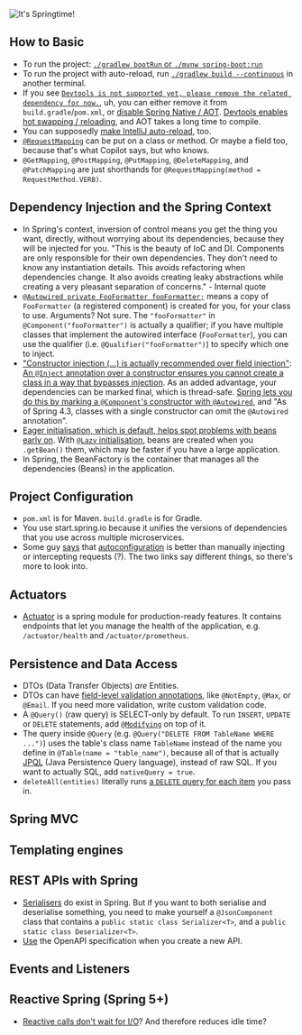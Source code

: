 ![It's Springtime!](https://i.imgur.com/n93DTMM.png)

## How to Basic

* To run the project: [`./gradlew bootRun` or `./mvnw spring-boot:run`](https://spring.io/guides/gs/spring-boot/)
* To run the project with auto-reload, run [`./gradlew build --continuous`](https://stackoverflow.com/a/52389314/1558430) in another terminal.
* If you see [`Devtools is not supported yet, please remove the related dependency for now.`](https://stackoverflow.com/questions/70206109/org-springframework-aot-codegenerationexception-could-not-generate-spring-facto), uh, you can either remove it from `build.gradle`/`pom.xml`, or [disable Spring Native / AOT](https://docs.spring.io/spring-native/docs/current/reference/htmlsingle/). [Devtools enables hot swapping / reloading](https://stackoverflow.com/questions/43129647/intellij-idea-spring-boot-hot-reload-on-manual-save), and AOT takes a long time to compile.
* You can supposedly [make IntelliJ auto-reload](https://stackoverflow.com/questions/43129647/intellij-idea-spring-boot-hot-reload-on-manual-save), too.
* [`@RequestMapping`](https://www.baeldung.com/spring-requestmapping) can be put on a class or method. Or maybe a field too, because that's what Copilot says, but who knows.
* `@GetMapping`, `@PostMapping`, `@PutMapping`, `@DeleteMapping`, and `@PatchMapping` are just shorthands for `@RequestMapping(method = RequestMethod.VERB)`.

## Dependency Injection and the Spring Context

* In Spring's context, inversion of control means you get the thing you want, directly, without worrying about its dependencies, because they will be injected for you. "This is the beauty of IoC and DI. Components are only responsible for their own dependencies. They don't need to know any instantiation details. This avoids refactoring when dependencies change. It also avoids creating leaky abstractions while creating a very pleasant separation of concerns." - Internal quote
* [`@Autowired private FooFormatter fooFormatter;`](https://www.baeldung.com/spring-autowire) means a copy of `FooFormatter` (a registered component) is created for you, for your class to use. Arguments? Not sure. The `"fooFormatter"` in `@Component("fooFormatter")` is actually a qualifier; if you have multiple classes that implement the autowired interface (`FooFormatter`), you can use the qualifier (i.e. `@Qualifier("fooFormatter")`) to specify which one to inject.
* ["Constructor injection (...) is actually recommended over field injection"](https://stackoverflow.com/a/40620318/1558430): [An `@Inject` annotation over a constructor ensures you cannot create a class in a way that bypasses injection](https://odrotbohm.de/2013/11/why-field-injection-is-evil/). As an added advantage, your dependencies can be marked final, which is thread-safe. [Spring lets you do this by marking a `@Component`'s constructor with `@Autowired`](https://www.baeldung.com/constructor-injection-in-spring), and "As of Spring 4.3, classes with a single constructor can omit the `@Autowired` annotation".
* [Eager initialisation, which is default, helps spot problems with beans early on](https://howtodoinjava.com/spring5/core/spring-bean-eager-vs-lazy-init/). With [`@Lazy` initialisation](https://howtodoinjava.com/spring5/core/spring-bean-eager-vs-lazy-init/), beans are created when you `.getBean()` them, which may be faster if you have a large application.
* In Spring, the BeanFactory is the container that manages all the dependencies (Beans) in the application.

## Project Configuration

* `pom.xml` is for Maven. `build.gradle` is for Gradle.
* You use start.spring.io because it unifies the versions of dependencies that you use across multiple microservices.
* Some guy [says](https://www.youtube.com/watch?v=bB-xAYpeVL8) that [autoconfiguration](https://www.baeldung.com/spring-boot-custom-auto-configuration) is better than manually injecting or intercepting requests (?). The two links say different things, so there's more to look into.

## Actuators

* [Actuator](https://docs.spring.io/spring-boot/docs/current/reference/htmlsingle/#actuator) is a spring module for production-ready features. It contains endpoints that let you manage the health of the application, e.g. `/actuator/health` and `/actuator/prometheus`.

## Persistence and Data Access

* DTOs (Data Transfer Objects) *are* Entities.
* DTOs can have [field-level validation annotations](https://www.javaguides.net/2021/04/spring-boot-dto-validation-example.html), like `@NotEmpty`, `@Max`, or `@Email`. If you need more validation, write custom validation code.
* A `@Query()` (raw query) is SELECT-only by default. To run `INSERT`, `UPDATE` or `DELETE` statements, add [`@Modifying`](https://www.baeldung.com/spring-data-jpa-modifying-annotation#annotation) on top of it.
* The query inside `@Query` (e.g. `@Query("DELETE FROM TableName WHERE ...")`) uses the table's class name `TableName` instead of the name you define in `@Table(name = "table_name")`, because all of that is actually [JPQL](https://www.baeldung.com/spring-data-jpa-query#1-jpql) (Java Persistence Query language), instead of raw SQL. If you want to actually SQL, add `nativeQuery = true`.
* `deleteAll(entities)` literally runs [a `DELETE` query for each item](https://www.netsurfingzone.com/jpa/spring-data-jpa-deleteall-vs-deleteallinbatch/) you pass in.

## Spring MVC

## Templating engines

## REST APIs with Spring

* [Serialisers](https://www.baeldung.com/spring-boot-jsoncomponent) do exist in Spring. But if you want to both serialise and deserialise something, you need to make yourself a `@JsonComponent` class that contains a `public static class Serializer<T>`, and a `public static class Deserializer<T>`.
* [Use](https://www.youtube.com/watch?v=bB-xAYpeVL8) the OpenAPI specification when you create a new API.

## Events and Listeners

## Reactive Spring (Spring 5+)

* [Reactive calls don't wait for I/O](https://www.youtube.com/watch?v=bB-xAYpeVL8)? And therefore reduces idle time?
